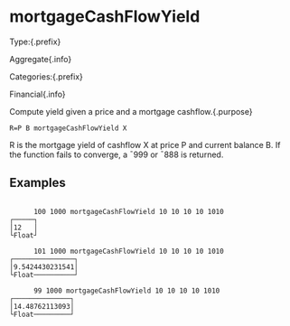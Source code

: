# mortgageCashFlowYield

Type:{.prefix}

Aggregate{.info}

Categories:{.prefix}

Financial{.info}

Compute yield given a price and a mortgage cashflow.{.purpose}

~~~
R=P B mortgageCashFlowYield X
~~~
R is the mortgage yield of cashflow X at price P and current balance B.
If the function fails to converge, a ¯999 or ¯888 is returned.

## Examples

~~~

      100 1000 mortgageCashFlowYield 10 10 10 10 1010
┌─────┐
│12   │
└Float┘

      101 1000 mortgageCashFlowYield 10 10 10 10 1010
┌───────────────┐
│9.5424430231541│
└Float──────────┘

      99 1000 mortgageCashFlowYield 10 10 10 10 1010
┌──────────────┐
│14.48762113093│
└Float─────────┘
~~~
